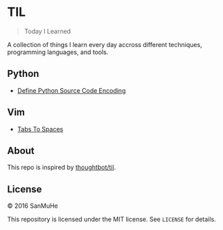 # TIL

> Today I Learned 

A collection of things I learn every day accross different techniques, programming languages, and tools.

## Python
- [Define Python Source Code Encoding](python/define-python-source-code-encoding.md)

## Vim
- [Tabs To Spaces](vim/tabs-to-spaces.md)

## About

This repo is inspired by [thoughtbot/til](https://github.com/thoughtbot/til).

## License

&copy; 2016 SanMuHe

This repository is licensed under the MIT license. See `LICENSE` for details.
